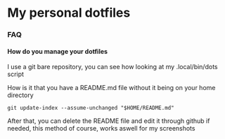 # My personal dotfiles 

### FAQ
#### How do you manage your dotfiles
I use a git bare repository, you can see how looking at my .local/bin/dots script

How is it that you have a README.md file without it being on your home directory

`git update-index --assume-unchanged "$HOME/README.md"`

After that, you can delete the README file and edit it through github if needed, this method of course, works aswell for my screenshots

